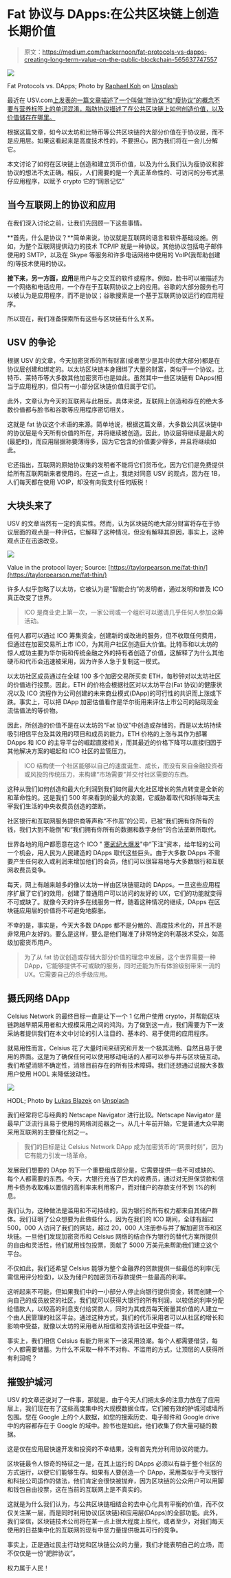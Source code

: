 # Fat 协议与 DApps:在公共区块链上创造长期价值

> 原文：<https://medium.com/hackernoon/fat-protocols-vs-dapps-creating-long-term-value-on-the-public-blockchain-565637747557>

![](img/6acd269cc27ae06aa7f5642d536d540c.png)

Fat Protocols vs. DApps; Photo by [Raphael Koh](https://unsplash.com/photos/92dgYPsir9k?utm_source=unsplash&utm_medium=referral&utm_content=creditCopyText) on [Unsplash](https://unsplash.com/search/photos/block?utm_source=unsplash&utm_medium=referral&utm_content=creditCopyText)

最近在 USV.com[上发表的一篇文章描述了一个叫做“胖协议”和“瘦协议”的概念不要与营养标签上的单词混淆，脂肪协议描述了在公共区块链上如何创造价值，以及价值储存在哪里。](http://www.usv.com/blog/fat-protocols)

根据这篇文章，如今以太坊和比特币等公共区块链的大部分价值在于协议层，而不是应用层。如果这看起来是高度技术性的，不要担心，因为我们将在一会儿分解它。

本文讨论了如何在区块链上创造和建立货币价值，以及为什么我们认为瘦协议和胖协议的想法不太正确。相反，人们需要的是一个真正革命性的、可访问的分布式黑仔应用程序，以赋予 crypto 它的“网景记忆”

## 当今互联网上的协议和应用

在我们深入讨论之前，让我们先回顾一下这些事情。

**首先，什么是协议？**简单来说，协议就是互联网的语言和软件基础设施。例如，为整个互联网提供动力的技术 TCP/IP 就是一种协议。其他协议包括电子邮件使用的 SMTP，以及在 Skype 等服务和许多电话网络中使用的 VoIP(我帮助创建的)等技术使用的协议。

**接下来，另一方面，应用**是用户与之交互的软件或程序。例如，脸书可以被描述为一个网络和电话应用，一个存在于互联网协议之上的应用。谷歌的大部分服务也可以被认为是应用程序，而不是协议；谷歌搜索是一个基于互联网协议运行的应用程序。

所以现在，我们准备探索所有这些与区块链有什么关系。

## **USV 的争论**

根据 USV 的文章，今天加密货币的所有财富(或者至少是其中的绝大部分)都是在协议层创建和绑定的。以太坊区块链本身捆绑了大量的财富，类似于一个协议。比特币、莱特币等大多数其他加密货币也是如此。虽然其中一些区块链有 DApps(相当于应用程序)，但只有一小部分区块链价值归属于它们。

此外，文章认为今天的互联网与此相反。具体来说，互联网上创造和存在的绝大多数价值都与脸书和谷歌等应用程序密切相关。

这就是 fat 协议这个术语的来源。简单地说，根据这篇文章，大多数公共区块链中的协议层是今天所有价值的所在，并将继续被创造。因此，协议层将继续是最大的(最肥的)，而应用层据称要薄得多，因为它包含的价值要少得多，并且将继续如此。

它还指出，互联网的原始协议集的发明者不能将它们货币化，因为它们是免费提供给所有互联网新来者使用的。在这一点上，我绝对同意 USV 的观点，因为在 1B，人们每天都在使用 VOIP，却没有向我支付任何版税！

## **大块头来了**

USV 的文章当然有一定的真实性。然而，认为区块链的绝大部分财富将存在于协议层面的观点是一种评估，它解释了这种情况，但没有解释其原因，事实上，这种观点正在迅速改变。

![](img/fe538374d186d78e6d131084732f41f0.png)

Value in the protocol layer; Source: [https://taylorpearson.me/fat-thin/](https://taylorpearson.me/fat-thin/)

许多人似乎忽略了以太坊，它被认为是“智能合约”的发明者，通过发明和普及 ICO 真正改变了世界。

> ICO 是商业史上第一次，一家公司或一个组织可以邀请几乎任何人参加众筹活动。

任何人都可以通过 ICO 筹集资金，创建新的或改进的服务，但不收取任何费用，但通过在加密交易所上市 ICO，为其用户社区创造巨大价值。比特币和以太坊的惊人成功主要为华尔街和传统金融之外的持有者创造了价值，这解释了为什么其他硬币和代币会迅速被采用，因为许多人急于复制这一模式。

以太坊社区成员通过在全球 100 多个加密交易所买卖 ETH，每秒钟对以太坊社区的价值进行投票。因此，ETH 的价格会根据社区对以太坊平台(Fat 协议)的健康状况以及 ICO 流程作为公司创建的未来商业模式(DApp)的可行性的共识而上涨或下跌。事实上，可以把 DApp 加密估值看作是华尔街用来评估上市公司的贴现现金流估值法的等价物。

因此，所创造的价值不是在以太坊的“Fat 协议”中创造或存储的，而是以太坊持续吸引相信平台及其效用的项目和成员的能力。ETH 价格的上涨与其作为部署 DApps 和 ICO 的主导平台的崛起直接相关，而其最近的价格下降可以直接归因于其他解决方案的崛起和 ICO 社区的监管压力。

> ICO 结构使一个社区能够以自己的速度诞生、成长，而没有来自金融投资者或风投的传统压力，来构建“市场需要”并交付社区需要的东西。

这种从我们如何创造和最大化利润到我们如何最大化社区增长的焦点转变是全新的和革命性的。这是我们 500 年来看到的最大的浪潮，它威胁着取代和拆除每天主宰我们生活的中央收费员创造的垄断。

社区银行和互联网服务提供商等声称“不作恶”的公司，已被“我们拥有你所有的钱，我们大到不能倒”和“我们拥有你所有的数据和数字身份”的合法垄断所取代。

世界各地的用户都愿意在这个 ICO " [寒武纪大爆发](/@CelsiusNetwork/celsius-network-leads-the-fintech-cambrian-explosion-5af72f90c3ce)"中“下注”资本，给年轻的公司一个机会，用人民为人民建造的 DApps 取代这些巨头。由于大多数 DApps 不需要产生任何收入或利润来增加他们的会员，他们可以很容易地与大多数银行和互联网收费员竞争。

每天，网上有越来越多的像以太坊一样由区块链驱动的 DApps。一旦这些应用程序扩展了它们的效用，创建了普通用户可以访问的友好的 UX，它们的功能就变得不可或缺了。就像今天的许多在线服务一样，随着这种情况的继续，DApps 在区块链应用层的价值将不可避免地膨胀。

不幸的是，事实是，今天大多数 DApps 都不是分散的、高度技术化的，并且不是非常用户友好的。要么是这样，要么是他们瞄准了非常特定的利基技术受众，如高级加密货币用户。

> 为了从 fat 协议创造或存储大部分价值的理念中发展，这个世界需要一种 DApp，它能够提供不可或缺的服务，同时还能为所有体验级别带来一流的 UX。它需要自己的杀手级应用。

## **摄氏网络 DApp**

Celsius Network 的最终目标一直是让下一个 1 亿用户使用 crypto，并帮助区块链跨越早期采用者和大规模采用之间的鸿沟。为了做到这一点，我们需要为下一波采纳者提供我们在本文中讨论的引人注目的、基本的、易于使用的应用程序。

就易用性而言，Celsius 花了大量时间来研究和开发一个极其流畅、自然且易于使用的界面。这是为了确保任何可以使用移动电话的人都可以参与并与区块链互动。我们希望消除不确定性，消除目前存在的所有技术障碍。我们还想通过说服大多数用户使用 HODL 来降低波动性。

![](img/2043fe5da553d4ad3af4a77241f744de.png)

HODL; Photo by [Lukas Blazek](https://unsplash.com/photos/UAvYasdkzq8?utm_source=unsplash&utm_medium=referral&utm_content=creditCopyText) on [Unsplash](https://unsplash.com/search/photos/hold?utm_source=unsplash&utm_medium=referral&utm_content=creditCopyText)

我们经常将它与经典的 Netscape Navigator 进行比较。Netscape Navigator 是最早广泛流行且易于使用的网络浏览器之一。从几十年前开始，它是普通大众早期采用互联网的主要催化剂之一。

> 我们的目标是让 Celsius Network DApp 成为加密货币的“网景时刻”，因为它有能力引发一场革命。

发展我们想要的 DApp 的下一个重要组成部分是，它需要提供一些不可或缺的、每个人都需要的东西。今天，大银行充当了巨大的收费员，通过对无担保贷款和信用卡债务收取难以置信的高利率来利用客户，而对储户的存款支付不到 1%的利息。

我们认为，这种做法是滥用和不可持续的，因为银行的所有权力都来自其储户群体。我们证明了公众想要为此做些什么，因为在我们的 ICO 期间，全球有超过 500，000 人访问了我们的网站，超过 20，000 人注册参与并了解加密货币和区块链。一旦他们发现加密货币和 Celsius 网络的结合作为银行的替代方案所提供的自由和灵活性，他们就用钱包投票，贡献了 5000 万美元来帮助我们建立这个平台。

不仅如此，我们还希望 Celsius 能够为整个金融界的贷款提供一些最低的利率(无需信用评分检查)，以及为储户的加密货币存款提供一些最高的利率。

这听起来不可能，但如果我们中的一小部分人停止向银行提供资金，转而创建一个向自己的成员放贷的社区，我们就可以获得大银行的所有利润，以较低的利率分配给借款人，以较高的利息支付给贷款人，同时为其成员每天衡量其价值的人建立一个由人民管理的社区平台。通过这种方式，我们的代币采用者可以从社区的增长和影响中受益，就像以太坊的采用者从相信和支持该社区中受益一样。

事实上，我们相信 Celsius 有能力带来下一波采用浪潮。每个人都需要借贷，每个人都需要储蓄。为什么不采取一种不不对称、不滥用的方式，让顶层的人获得所有利润呢？

## **摧毁护城河**

USV 的文章还说对了一件事，那就是，由于今天人们把太多的注意力放在了应用层上，我们现在有了这些高度集中的大规模数据仓库，它们被有效的护城河或墙所包围。您在 Google 上的个人数据，如您的搜索历史、电子邮件和 Google drive 中的内容都存在于 Google 的域中。脸书也是如此，他们收集了你大量可疑的数据。

这是仅在应用层快速开发和投资的不幸结果，没有首先充分利用协议的能力。

区块链最令人惊奇的特征之一是，在其上运行的 DApps 必须以有益于整个社区的方式运行，以便它们能够生存。如果有人要创造一个 DApp，采用类似于今天银行和科技公司运作的做法，他们肯定会很快被抛弃，因为区块链的公众用户可以用脚和钱包自由投票，这在当前的互联网上是不真实的。

这就是为什么我们认为，与公共区块链相结合的去中心化具有平衡的价值，而不仅仅关注某一层，而是同时利用协议(区块链)和应用层(DApps)的全部功能。此外，我们坚信，区块链技术公司将在某一点上很大程度上取代，或者至少，对我们每天使用的日益集中化的互联网的现有中坚力量提供极其可行的竞争。

事实上，正是通过民主行动党和区块链公众的力量，我们才能表明自己的立场，而不仅仅是一份“肥胖协议”。

权力属于人民！